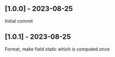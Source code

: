 ## [1.0.0] - 2023-08-25

Initial commit

## [1.0.1] - 2023-08-25

Format, make field static which is computed once
